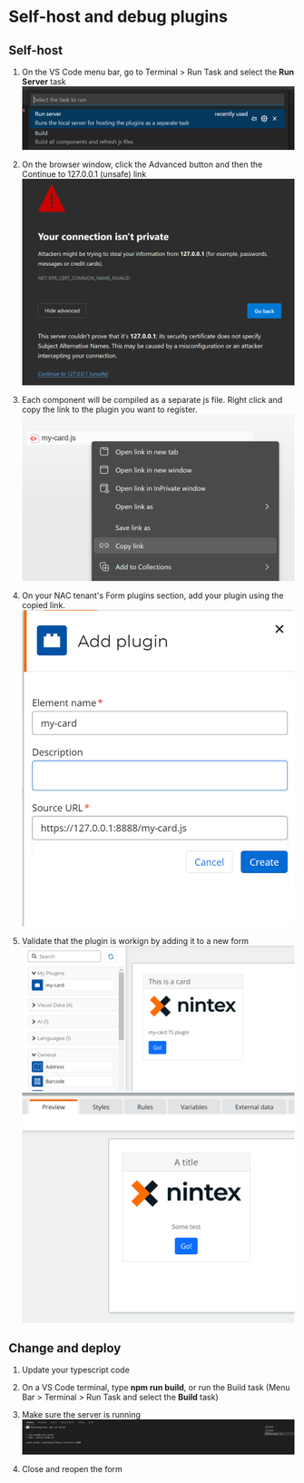 # Self-host and debug plugins

## Self-host

1. On the VS Code menu bar, go to Terminal > Run Task and select the **Run Server** task
![](./docs/images/135408.png)

2. On the browser window, click the Advanced button and then the Continue to 127.0.0.1 (unsafe) link
![](./docs/images/135855.png)

3. Each component will be compiled as a separate js file. Right click and copy the link to the plugin you want to register.
![](./docs/images/140147.png)

4. On your NAC tenant's Form plugins section, add your plugin using the copied link.
![](./docs/images/140450.png)

5. Validate that the plugin is workign by adding it to a new form
![](./docs/images/141008.png)
![](./docs/images/141337.png)
 
## Change and deploy

1. Update your typescript code
   
2. On a VS Code terminal, type **npm run build**, or run the Build task (Menu Bar > Terminal > Run Task and select the **Build** task)
   
3. Make sure the server is running
![](./docs/images/141726.png)

1. Close and reopen the form






